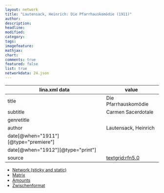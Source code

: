 ```yaml
---
layout: network
title: "Lautensack, Heinrich: Die Pfarrhauskomödie (1911)"
author:
description:
headline:
modified:
category:
tags:
imagefeature: 
mathjax: 
chart: 
comments: true
featured: false
list: true
networkdata: 24.json
---
```

lina.xml data  | value
------------- | -------------
title|Die Pfarrhauskomödie
subtitle|Carmen Sacerdotale
genretitle|
author|Lautensack, Heinrich
date[@when="1911"][@type="premiere"]|
date[@when="1912"][@type="print"]|
source|[textgrid:rfn5.0](https://textgridlab.org/1.0/tgcrud-public/rest/textgrid:rfn5.0/data)



* [Network (sticky and static)](/linas/network24)
* [Matrix](/linas/matrix24)
* [Amounts](/linas/amount24)
* [Zwischenformat](/linas/lina24 )
